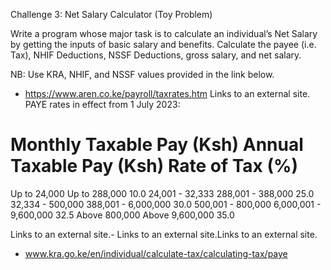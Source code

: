 Challenge 3: Net Salary Calculator (Toy Problem)

Write a program whose major task is to calculate an individual’s Net Salary by getting the inputs of basic salary and benefits. Calculate the payee (i.e. Tax), NHIF Deductions, NSSF Deductions, gross salary, and net salary. 

NB: Use KRA, NHIF, and NSSF values provided in the link below.

- https://www.aren.co.ke/payroll/taxrates.htm Links to an external site.
PAYE rates in effect from 1 July 2023:

# Monthly Taxable Pay (Ksh)	Annual Taxable Pay (Ksh)	Rate of Tax (%)
Up to 24,000	              Up to 288,000	            10.0
24,001 - 32,333	            288,001 - 388,000	        25.0
32,334 - 500,000	          388,001 - 6,000,000	      30.0
500,001 - 800,000 	        6,000,001 - 9,600,000	    32.5
Above 800,000	              Above 9,600,000   	      35.0


Links to an external site.-  Links to an external site.Links to an external site.

- www.kra.go.ke/en/individual/calculate-tax/calculating-tax/paye